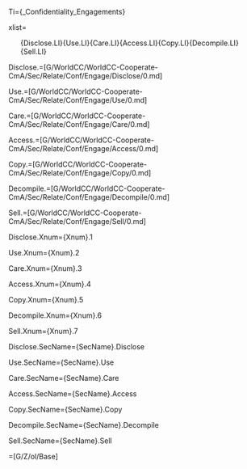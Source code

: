 Ti={_Confidentiality_Engagements}

xlist=<ol>{Disclose.LI}{Use.LI}{Care.LI}{Access.LI}{Copy.LI}{Decompile.LI}{Sell.LI}</ol>

Disclose.=[G/WorldCC/WorldCC-Cooperate-CmA/Sec/Relate/Conf/Engage/Disclose/0.md]

Use.=[G/WorldCC/WorldCC-Cooperate-CmA/Sec/Relate/Conf/Engage/Use/0.md]

Care.=[G/WorldCC/WorldCC-Cooperate-CmA/Sec/Relate/Conf/Engage/Care/0.md]

Access.=[G/WorldCC/WorldCC-Cooperate-CmA/Sec/Relate/Conf/Engage/Access/0.md]

Copy.=[G/WorldCC/WorldCC-Cooperate-CmA/Sec/Relate/Conf/Engage/Copy/0.md]

Decompile.=[G/WorldCC/WorldCC-Cooperate-CmA/Sec/Relate/Conf/Engage/Decompile/0.md]

Sell.=[G/WorldCC/WorldCC-Cooperate-CmA/Sec/Relate/Conf/Engage/Sell/0.md]

Disclose.Xnum={Xnum}.1

Use.Xnum={Xnum}.2

Care.Xnum={Xnum}.3

Access.Xnum={Xnum}.4

Copy.Xnum={Xnum}.5

Decompile.Xnum={Xnum}.6

Sell.Xnum={Xnum}.7

Disclose.SecName={SecName}.Disclose

Use.SecName={SecName}.Use

Care.SecName={SecName}.Care

Access.SecName={SecName}.Access

Copy.SecName={SecName}.Copy

Decompile.SecName={SecName}.Decompile

Sell.SecName={SecName}.Sell

=[G/Z/ol/Base]
